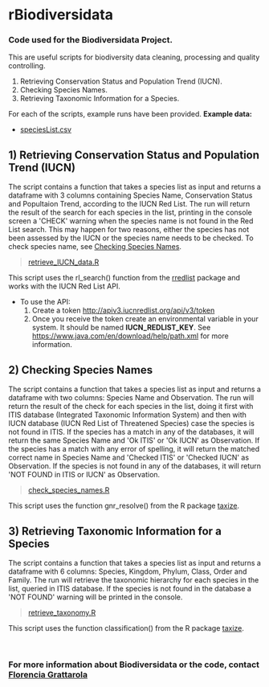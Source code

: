 # rBiodiversidata
### Code used for the Biodiversidata Project.

This are useful scripts for biodiversity data cleaning, processing and quality controlling.

1. Retrieving Conservation Status and Population Trend (IUCN).
2. Checking Species Names.
3. Retrieving Taxonomic Information for a Species.


For each of the scripts, example runs have been provided.
**Example data:**
- [speciesList.csv](speciesList.csv)


## 1) Retrieving Conservation Status and Population Trend (IUCN)

The script contains a function that takes a species list as input and returns a dataframe with 3 columns containing Species Name, Conservation Status and Popultaion Trend, according to the IUCN Red List. The run will return the result of the search for each species in the list, printing in the console screen a 'CHECK' warning when the species name is not found in the Red List search. This may happen for two reasons, either the species has not been assessed by the IUCN or the species name needs to be checked. To check species name, see [Checking Species Names](#2-checking-species-names).

> [retrieve_IUCN_data.R](retrieve_IUCN_data.R)

This script uses the rl_search() function from the [rredlist](https://CRAN.R-project.org/package=rredlist) package and works with the IUCN Red List API.

- To use the API:
  1. Create a token http://apiv3.iucnredlist.org/api/v3/token
  2. Once you receive the token create an environmental variable in your system. It should be named **IUCN_REDLIST_KEY**. See https://www.java.com/en/download/help/path.xml for more information. 


## 2) Checking Species Names 

The script contains a function that takes a species list as input and returns a dataframe with two columns: Species Name and Observation. The run will return the result of the check for each species in the list, doing it first with ITIS database (Integrated Taxonomic Information System) and then with IUCN database (IUCN Red List of Threatened Species) case the species is not found in ITIS. If the species has a match in any of the databases, it will return the same Species Name and 'Ok ITIS' or 'Ok IUCN' as Observation. If the species has a match with any error of spelling, it will return the matched correct name in Species Name and 'Checked ITIS' or 'Checked IUCN' as Observation. If the species is not found in any of the databases, it will return 'NOT FOUND in ITIS or IUCN' as Observation.

> [check_species_names.R](check_species_names.R)

This script uses the function gnr_resolve() from the R package [taxize](https://github.com/ropensci/taxize).


## 3) Retrieving Taxonomic Information for a Species

The script contains a function that takes a species list as input and returns a dataframe with 6 columns: Species, Kingdom, Phylum, Class, Order and Family. The run will retrieve the taxonomic hierarchy for each species in the list, queried in ITIS database. If the species is not found in the database a 'NOT FOUND' warning will be printed in the console.

> [retrieve_taxonomy.R](retrieve_taxonomy.R)

This script uses the function classification() from the R package [taxize](https://github.com/ropensci/taxize).

<br>

### For more information about Biodiversidata or the code, contact [Florencia Grattarola](mailto:flograttarola@gmail.com)
